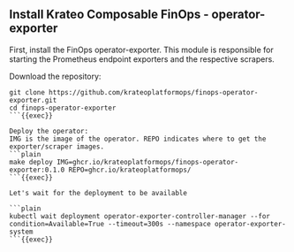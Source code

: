 ## Install Krateo Composable FinOps - operator-exporter
First, install the FinOps operator-exporter. This module is responsible for starting the Prometheus endpoint exporters and the respective scrapers.

Download the repository:
```plain
git clone https://github.com/krateoplatformops/finops-operator-exporter.git
cd finops-operator-exporter
```{{exec}}

Deploy the operator:
IMG is the image of the operator. REPO indicates where to get the exporter/scraper images.
```plain
make deploy IMG=ghcr.io/krateoplatformops/finops-operator-exporter:0.1.0 REPO=ghcr.io/krateoplatformops/
```{{exec}}

Let's wait for the deployment to be available

```plain
kubectl wait deployment operator-exporter-controller-manager --for condition=Available=True --timeout=300s --namespace operator-exporter-system
```{{exec}}
